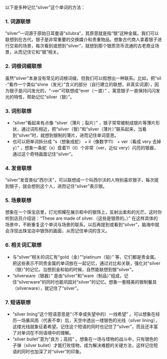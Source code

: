 以下是多种记忆“silver”这个单词的方法：

### 1. 词源联想
“silver”一词源于原始日耳曼语“silubra”，其原意就是指“银”这种金属。我们可以联想到在古代，银子是非常重要的交换媒介和贵重物品。想象古代商人拿着银子进行交易的场景，每次看到或想到“silver”，就想到那个银质货币流通的古老商业场景，从而记住它和“银”相关。

### 2. 词根词缀联想
虽然“silver”本身没有常见的词根词缀，但我们可以假想出一种联系。比如，把“sil -”看作一个类似“shine（发光）”含义的部分（自行建立的联想，非真实词源），因为银子是闪闪发光的，“-ver”可联想成“ever（一直）” ，寓意银子一直保持闪闪发光的特性，帮助记忆“silver（银）”。

### 3. 词形联想
 - “silver”看起来有点像 “sliver（薄片；裂片）” ，银子常常被制成银片等薄片形状，通过词形相近，把“silver（银）”和“sliver（薄片）”联系起来，当看到“silver”时，就想到银制的薄片，进而记住单词意思。
 - 也可以把单词拆分成 “s（想象成蛇） + il（像数字11） + ver（看成 very 去掉 y）” ，想象一条蛇（s）盘着11（il）个非常（ver，近似 very）闪亮的银器，通过这个奇特画面记住“silver”。

### 4. 发音联想
“silver”发音类似“西尔沃”，可以联想成一个叫西尔沃的人特别喜欢银子，每次提到银子，就会想到这个人，进而记住“silver”表示银。

### 5. 场景联想
想象在一个珠宝店里，灯光照耀在展示柜中的银饰上，反射出柔和的光芒。这时你听到店员介绍说：“These are made of silver.（这些是银质的。）” 在这样具体的场景中，不断重复这个单词与场景的联系，以后再提到或看到“silver”，脑海中就会浮现出珠宝店中银饰的画面，从而记住单词的含义。

### 6. 相关词汇联想
 - 与“silver”相关的词汇有“gold（金）”“platinum（铂）” 等，它们都是贵金属。把这些表示不同贵金属的单词放在一起记忆，通过对比和关联，强化对“silver（银）”的记忆。当想到金和铂的时候，自然能联想到银“silver”。
 - “silverware（银器）” 是由“silver”和“ware（制品）”组成，记住“silverware”的同时也能巩固对“silver”的记忆。想象一套精美的银制餐具（silverware），就记住了“silver”。

### 7. 短语联想
 - “silver lining”这个短语意思是“（不幸或失望中的）一线希望” 。可以想象在经历一场暴风雨（代表不幸）后，天空中透出一缕银色的光线（silver lining），这缕光线就象征着希望。记住这个短语的同时也记住了“silver”，而且还丰富了对单词在不同语境中的理解。
 - “silver bullet”意为“良方；高招” 。想象在一场与怪物的战斗中，只有银色的子弹（silver bullet）才能打败怪物，成为解决难题的关键方法，这样记住短语的同时也加深了对“silver”的印象。 